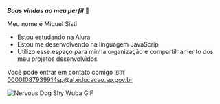 ***Boas vindas ao meu perfil*** 💙

Meu nome é Miguel Sisti
- Estou estudando na Alura
- Estou me desenvolvendo na linguagem JavaScrip
- Utilizo esse espaço para minha organização e compartilhamento dos meu projetos desenvolvidos

Você pode entrar em contato comigo 🇧🇷 
00001087939914sp@al.educacao.sp.gov.br

![Nervous Dog Shy Wuba GIF](https://media.tenor.com/9gqIF9ZtnF8AAAAM/nervous-dog-shy-wuba.gif)
